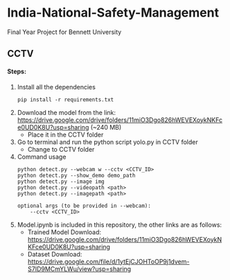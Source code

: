# India-National-Safety-Management
Final Year Project for Bennett University
## CCTV
#### Steps:
1. Install all the dependencies
    ```
    pip install -r requirements.txt
    ```
2. Download the model from the link: https://drive.google.com/drive/folders/11miO3Dgo826hWEVEXoykNKFce0UD0K8U?usp=sharing (~240 MB)
    - Place it in the CCTV folder
3. Go to terminal and run the python script yolo.py in CCTV folder
    - Change to CCTV folder
4. Command usage
    ```
    python detect.py --webcam w --cctv <CCTV_ID>
    python detect.py --show_demo demo_path
    python detect.py --image img
    python detect.py --videopath <path>
    python detect.py --imagepath <path>
    
    optional args (to be provided in --webcam):
        --cctv <CCTV_ID>
    ```
5. Model.ipynb is included in this repository, the other links are as follows:
    - Trained Model Download: https://drive.google.com/drive/folders/11miO3Dgo826hWEVEXoykNKFce0UD0K8U?usp=sharing
    - Dataset Download: https://drive.google.com/file/d/1ytEjCJOHToOP9j1dvem-S7ID9MCmYLWu/view?usp=sharing
